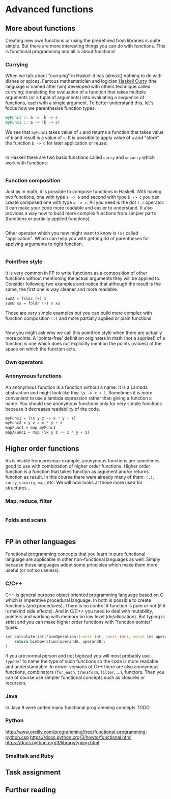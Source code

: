 # Advanced functions

## More about functions

Creating new own functions or using the predefined from libraries is quite simple. But there are more interesting things you can do with functions. This is functional programming and all is about functions!

### Currying

When we talk about "currying" in Haskell it has (almost) nothing to do with dishes or spices. Famous mathematician and logician [Haskell Curry](https://en.wikipedia.org/wiki/Haskell_Curry) (the language is named after him) developed with others technique called currying: translating the evaluation of a function that takes multiple arguments (or a tuple of arguments) into evaluating a sequence of functions, each with a single argument. To better understand this, let's focus how we parenthesise function types:

```haskell
myFunc1 :: a ->  b -> c
myFunc1 :: a -> (b -> c)
```

We see that `myFunc1` takes value of `a` and returns a function that takes value of `b` and result is a value of `c`. It is possible to apply value of `a` and "store" the function `b -> c` for later application or reuse:

```

```

In Haskell there are two basic functions called `curry` and `uncurry` which work with functions:

```

```

### Function composition

Just as in math, it is possible to compose functions in Haskell. With having two functions, one with type `a -> b` and second with type `b -> c` you can create composed one with type `a -> c`. All you need is the dot `(.)` operator. It can make your code more readable and easier to understand. It also provides a way how to build more complex functions from simpler parts (functions or partially applied functions).

```

```

Other operator which you now might want to know is `($)` called "application". Which can help you with getting rid of parentheses for applying arguments to right function.

```

```

### Pointfree style

It is very common in FP to write functions as a composition of other functions without mentioning the actual arguments they will be applied to. Consider following two examples and notice that although the result is the same, the first one is way cleaner and more readable.

```haskell
sumA = foldr (+) 0
sumB xs = foldr (+) 0 xs
```

Those are very simple examples but you can build more complex with function composition `(.)` and more partially applied or plain functions.

```haskell

```

Now you might ask why we call this pointfree style when there are actually more points. A 'points-free' definition originates in math (not a suprise!) of a function is one which does not explicitly mention the points (values) of the space on which the function acts.

### Own operators

### Anonymous functions

An anonymous function is a function without a name. It is a Lambda abstraction and might look like this: `\x -> x + 1`. Sometimes it is more convenient to use a lambda expression rather than giving a function a name. You should use anonymous functions only for very simple functions because it decreases readability of the code.

```haskell
myFunc1 = (\x y z -> x * y + z)
myFunc2 x y z = x * y + z
mapFunc1 = map myFunc1
mapAFunc1 = map (\x y z -> x * y + z)
```

## Higher order functions

As is visible from previous example, anonymous functions are sometimes good to use with combination of higher order functions. Higher order function is a function that takes function as argument and/or returns function as result. In this course there were already many of them: `(.)`, `curry`, `uncurry`, `map`, etc. We will now looks at those more used for structures...

### Map, reduce, filter

```

```

### Folds and scans

```

```

## FP in other languages

Functional programming concepts that you learn in pure functional language are applicable in other non-functional languages as well. Simply because those languages adopt some principles which make them more useful (or not so useless).

### C/C++

C++ is general purpose object oriented programming language based on C which is imperative procedural language. In both is possible to create functions (and procedures). There is no control if function is pure or not (if it is makind side effects). And in C/C++ you need to deal with mutability, pointers and working with memory on low level (de/allocation). But typing is strict and you can make higher order functions with "function pointer" types.

```cpp
int calculate(int(*binOperation)(const int, const int), const int operandA, const int operandB){
    return binOperation(operandA, operandB);
}
```

If you are normal person and not bighead you will most probably use `typedef` to name the type of such functions so the code is more readable and understandable. In newer versions of C++ there are also anonymous functions, combinators (`for_each`, `transform`, `filter`, ...), functors. Then you can of course use simpler functional concepts such as closures or recursion.

### Java

In Java 8 were added many functional programming concepts *TODO*

### Python

http://www.oreilly.com/programming/free/functional-programming-python.csp
https://docs.python.org/3/howto/functional.html
https://docs.python.org/3/library/typing.html

### Smalltalk and Ruby

## Task assignment

## Further reading
